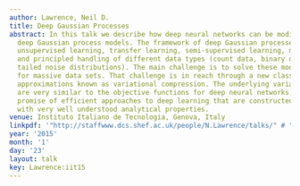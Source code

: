 ```yaml
---
author: Lawrence, Neil D.
title: Deep Gaussian Processes
abstract: In this talk we describe how deep neural networks can be modified to produce
  deep Gaussian process models. The framework of deep Gaussian processes allow for
  unsupervised learning, transfer learning, semi-supervised learning, multi-task learning
  and principled handling of different data types (count data, binary data, heavy
  tailed noise distributions). The main challenge is to solve these models efficiently
  for massive data sets. That challenge is in reach through a new class of variational
  approximations known as variational compression. The underlying variational bounds
  are very similar to the objective functions for deep neural networks, giving the
  promise of efficient approaches to deep learning that are constructed from components
  with very well understood analytical properties.
venue: Instituto Italiano de Tecnologia, Genova, Italy
linkpdf: '"http://staffwww.dcs.shef.ac.uk/people/N.Lawrence/talks/" # "deepgp_iit15.pdf"'
year: '2015'
month: '1'
day: '23'
layout: talk
key: Lawrence:iit15
---
```

